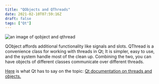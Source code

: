 ```yaml
---
title: "QObjects and QThreads"
date: 2021-02-10T07:59:16Z
draft: false
tags: ["Qt"]
---
```


![an image of qobject and qthread](/images/QObjects-and-QThread/Slide1.JPG)

QObject affords additional functionality like signals and slots. QThread is a convenience class for working with threads in Qt; It is simpler, easy to use, and the system handle most of the clean up. Combining the two, you can have objects of different classes communicate over different threads.

[Here](https://doc.qt.io/qt-5/threads-qobject.html) is what Qt has to say on the topic: [Qt documentation on threads and objects.](https://doc.qt.io/qt-5/threads-qobject.html)

    